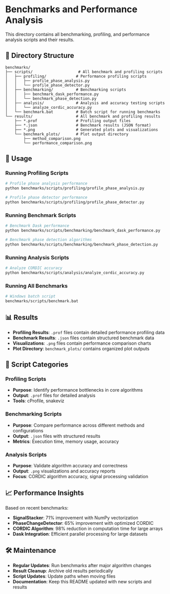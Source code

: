 # Benchmarks and Performance Analysis

This directory contains all benchmarking, profiling, and performance analysis scripts and their results.

## 📁 Directory Structure

```
benchmarks/
├── scripts/                    # All benchmark and profiling scripts
│   ├── profiling/             # Performance profiling scripts
│   │   ├── profile_phase_analysis.py
│   │   └── profile_phase_detector.py
│   ├── benchmarking/          # Benchmarking scripts
│   │   ├── benchmark_dask_performance.py
│   │   └── benchmark_phase_detection.py
│   ├── analysis/              # Analysis and accuracy testing scripts
│   │   └── analyze_cordic_accuracy.py
│   └── benchmark.bat          # Batch script for running benchmarks
└── results/                   # All benchmark and profiling results
    ├── *.prof                 # Profiling output files
    ├── *.json                 # Benchmark results (JSON format)
    ├── *.png                  # Generated plots and visualizations
    └── benchmark_plots/       # Plot output directory
        ├── method_comparison.png
        └── performance_comparison.png
```

## 🚀 Usage

### Running Profiling Scripts
```bash
# Profile phase analysis performance
python benchmarks/scripts/profiling/profile_phase_analysis.py

# Profile phase detector performance
python benchmarks/scripts/profiling/profile_phase_detector.py
```

### Running Benchmark Scripts
```bash
# Benchmark Dask performance
python benchmarks/scripts/benchmarking/benchmark_dask_performance.py

# Benchmark phase detection algorithms
python benchmarks/scripts/benchmarking/benchmark_phase_detection.py
```

### Running Analysis Scripts
```bash
# Analyze CORDIC accuracy
python benchmarks/scripts/analysis/analyze_cordic_accuracy.py
```

### Running All Benchmarks
```bash
# Windows batch script
benchmarks/scripts/benchmark.bat
```

## 📊 Results

- **Profiling Results**: `.prof` files contain detailed performance profiling data
- **Benchmark Results**: `.json` files contain structured benchmark data
- **Visualizations**: `.png` files contain performance comparison charts
- **Plot Directory**: `benchmark_plots/` contains organized plot outputs

## 🔧 Script Categories

### Profiling Scripts
- **Purpose**: Identify performance bottlenecks in core algorithms
- **Output**: `.prof` files for detailed analysis
- **Tools**: cProfile, snakeviz

### Benchmarking Scripts
- **Purpose**: Compare performance across different methods and configurations
- **Output**: `.json` files with structured results
- **Metrics**: Execution time, memory usage, accuracy

### Analysis Scripts
- **Purpose**: Validate algorithm accuracy and correctness
- **Output**: `.png` visualizations and accuracy reports
- **Focus**: CORDIC algorithm accuracy, signal processing validation

## 📈 Performance Insights

Based on recent benchmarks:
- **SignalStacker**: 71% improvement with NumPy vectorization
- **PhaseChangeDetector**: 65% improvement with optimized CORDIC
- **CORDIC Algorithm**: 98% reduction in computation time for large arrays
- **Dask Integration**: Efficient parallel processing for large datasets

## 🛠️ Maintenance

- **Regular Updates**: Run benchmarks after major algorithm changes
- **Result Cleanup**: Archive old results periodically
- **Script Updates**: Update paths when moving files
- **Documentation**: Keep this README updated with new scripts and results
